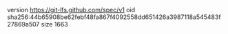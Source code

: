 version https://git-lfs.github.com/spec/v1
oid sha256:44b65908be62febf48fa867f4092558dd651426a3987118a545483f27869a507
size 1663
